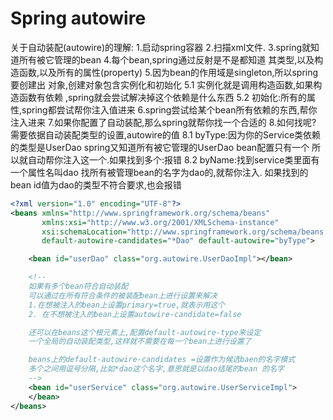 # Spring autowire
 关于自动装配(autowire)的理解:
    1.启动spring容器
    2.扫描xml文件.
    3.spring就知道所有被它管理的bean
    4.每个bean,spring通过反射是不是都知道
     其类型,以及构造函数,以及所有的属性(property)
    5.因为bean的作用域是singleton,所以spring要创建出
      对象,创建对象包含实例化和初始化
      5.1 实例化就是调用构造函数,如果构造函数有依赖
        ,spring就会尝试解决掉这个依赖是什么东西
       5.2 初始化:所有的属性,spring都尝试帮你注入值进来
    6.spring尝试给某个bean所有依赖的东西,帮你注入进来
    7.如果你配置了自动装配,那么spring就帮你找一个合适的
    8.如何找呢? 需要依据自动装配类型的设置,autowire的值
        8.1 byType:因为你的Service类依赖的类型是UserDao
        spring又知道所有被它管理的UserDao bean配置只有一个
        所以就自动帮你注入这一个.如果找到多个:报错
        8.2 byName:找到service类里面有一个属性名叫dao
        找所有被管理bean的名字为dao的,就帮你注入.
        如果找到的bean id值为dao的类型不符合要求,也会报错
```xml
<?xml version="1.0" encoding="UTF-8"?>
<beans xmlns="http://www.springframework.org/schema/beans"
       xmlns:xsi="http://www.w3.org/2001/XMLSchema-instance"
       xsi:schemaLocation="http://www.springframework.org/schema/beans http://www.springframework.org/schema/beans/spring-beans.xsd"
       default-autowire-candidates="*Dao" default-autowire="byType">

    <bean id="userDao" class="org.autowire.UserDaoImpl"></bean>

    <!--
    如果有多个bean符合自动装配
    可以通过在所有符合条件的被装配bean上进行设置来解决
    1.在想被注入的bean上设置primary=true,就表示用这个
    2. 在不想被注入的bean上设置autowire-candidate=false

    还可以在beans这个根元素上,配置default-autowire-type来设定
    一个全局的自动装配类型,这样就不需要在每一个bean上进行设置了

    beans上的default-autowire-candidates =设置作为候选baen的名字模式
    多个之间用逗号分隔,比如*dao这个名字,意思就是以dao结尾的bean 的名字
    -->
    <bean id="userService" class="org.autowire.UserServiceImpl">
    </bean>
</beans>
```
